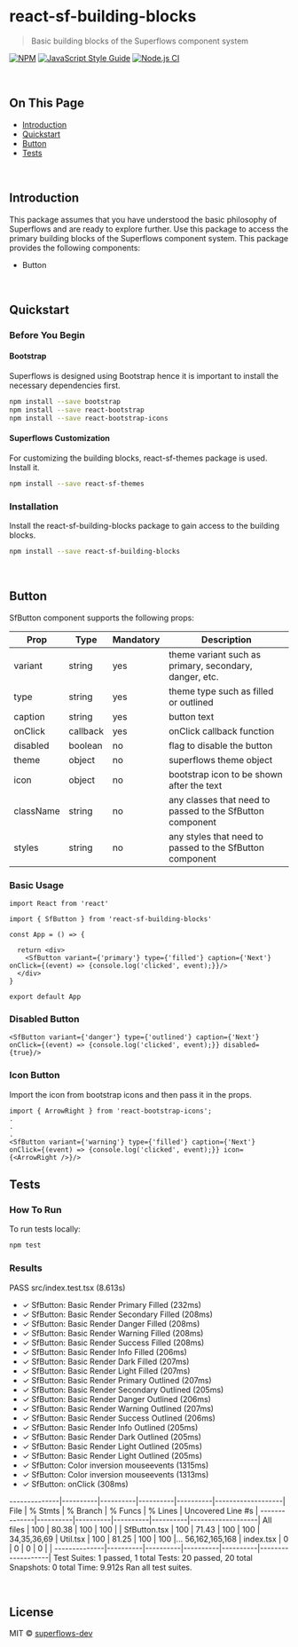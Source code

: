 # react-sf-building-blocks

> Basic building blocks of the Superflows component system

[![NPM](https://img.shields.io/npm/v/react-sf-themes.svg)](https://www.npmjs.com/package/react-sf-themes) [![JavaScript Style Guide](https://img.shields.io/badge/code_style-standard-brightgreen.svg)](https://standardjs.com) [![Node.js CI](https://github.com/superflows-dev/react-sf-themes/actions/workflows/node.js.yml/badge.svg)](https://github.com/superflows-dev/react-sf-themes/actions/workflows/node.js.yml)

<br />

## On This Page

- [Introduction](#introduction)
- [Quickstart](#quickstart)
- [Button](#button)
- [Tests](#tests)

<br />

## Introduction

This package assumes that you have understood the basic philosophy of Superflows and are ready to explore further. Use this package to access the primary building blocks of the Superflows component system. This package provides the following components:

- Button

<br />

## Quickstart

### Before You Begin

#### Bootstrap

Superflows is designed using Bootstrap hence it is important to install the necessary dependencies first.

```bash
npm install --save bootstrap
npm install --save react-bootstrap
npm install --save react-bootstrap-icons
```

#### Superflows Customization

For customizing the building blocks, react-sf-themes package is used. Install it.

```bash
npm install --save react-sf-themes
```

### Installation

Install the react-sf-building-blocks package to gain access to the building blocks.

```bash
npm install --save react-sf-building-blocks
```

<br />

## Button

SfButton component supports the following props:

| Prop          | Type           | Mandatory | Description 
|---------------|----------------|-----------|---------------------------------
| variant       | string         | yes       | theme variant such as primary, secondary, danger, etc.
| type          | string         | yes       | theme type such as filled or outlined
| caption       | string         | yes       | button text
| onClick       | callback       | yes       | onClick callback function
| disabled      | boolean        | no        | flag to disable the button
| theme         | object         | no        | superflows theme object
| icon          | object         | no        | bootstrap icon to be shown after the text
| className     | string         | no        | any classes that need to passed to the SfButton component
| styles        | string         | no        | any styles that need to passed to the SfButton component

### Basic Usage

```tsx
import React from 'react'

import { SfButton } from 'react-sf-building-blocks'

const App = () => {

  return <div>
    <SfButton variant={'primary'} type={'filled'} caption={'Next'} onClick={(event) => {console.log('clicked', event);}}/>
  </div>
}

export default App
```

### Disabled Button

```tsx
<SfButton variant={'danger'} type={'outlined'} caption={'Next'} onClick={(event) => {console.log('clicked', event);}} disabled={true}/>
```

### Icon Button

Import the icon from bootstrap icons and then pass it in the props.

```tsx
import { ArrowRight } from 'react-bootstrap-icons';
.
.
.
<SfButton variant={'warning'} type={'filled'} caption={'Next'} onClick={(event) => {console.log('clicked', event);}} icon={<ArrowRight />}/>
```

## Tests

### How To Run

To run tests locally:

```bash
npm test
```

### Results

PASS src/index.test.tsx (8.613s)
- ✓ SfButton: Basic Render Primary Filled (232ms)
- ✓ SfButton: Basic Render Secondary Filled (208ms)
- ✓ SfButton: Basic Render Danger Filled (208ms)
- ✓ SfButton: Basic Render Warning Filled (208ms)
- ✓ SfButton: Basic Render Success Filled (208ms)
- ✓ SfButton: Basic Render Info Filled (206ms)
- ✓ SfButton: Basic Render Dark Filled (207ms)
- ✓ SfButton: Basic Render Light Filled (207ms)
- ✓ SfButton: Basic Render Primary Outlined (207ms)
- ✓ SfButton: Basic Render Secondary Outlined (205ms)
- ✓ SfButton: Basic Render Danger Outlined (206ms)
- ✓ SfButton: Basic Render Warning Outlined (207ms)
- ✓ SfButton: Basic Render Success Outlined (206ms)
- ✓ SfButton: Basic Render Info Outlined (205ms)
- ✓ SfButton: Basic Render Dark Outlined (205ms)
- ✓ SfButton: Basic Render Light Outlined (205ms)
- ✓ SfButton: Basic Render Light Outlined (205ms)
- ✓ SfButton: Color inversion mouseevents (1315ms)
- ✓ SfButton: Color inversion mouseevents (1313ms)
- ✓ SfButton: onClick (308ms)

--------------|----------|----------|----------|----------|-------------------|
File          |  % Stmts | % Branch |  % Funcs |  % Lines | Uncovered Line #s |
--------------|----------|----------|----------|----------|-------------------|
All files     |      100 |    80.38 |      100 |      100 |                   |
 SfButton.tsx |      100 |    71.43 |      100 |      100 |       34,35,36,69 |
 Util.tsx     |      100 |    81.25 |      100 |      100 |... 56,162,165,168 |
 index.tsx    |        0 |        0 |        0 |        0 |                   |
--------------|----------|----------|----------|----------|-------------------|
Test Suites: 1 passed, 1 total
Tests:       20 passed, 20 total
Snapshots:   0 total
Time:        9.912s
Ran all test suites.

<br />


## License

MIT © [superflows-dev](https://github.com/superflows-dev)
